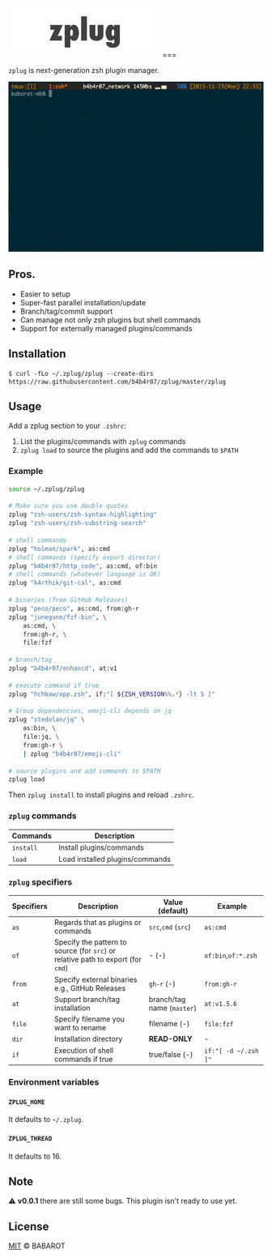 <img src="https://raw.githubusercontent.com/b4b4r07/screenshots/master/zplug/logo.png" height="100" alt="vim-plug">
===

`zplug` is next-generation zsh plugin manager.

![](https://raw.githubusercontent.com/b4b4r07/screenshots/master/zplug/demo.gif)

## Pros.

- Easier to setup
- Super-fast parallel installation/update
- Branch/tag/commit support
- Can manage not only zsh plugins but shell commands
- Support for externally managed plugins/commands

## Installation

```console
$ curl -fLo ~/.zplug/zplug --create-dirs https://raw.githubusercontent.com/b4b4r07/zplug/master/zplug
```

## Usage

Add a zplug section to your `.zshrc`:

1. List the plugins/commands with `zplug` commands
2. `zplug load` to source the plugins and add the commands to `$PATH`

### Example

```bash
source ~/.zplug/zplug

# Make sure you use double quotes
zplug "zsh-users/zsh-syntax-highlighting"
zplug "zsh-users/zsh-substring-search"

# shell commands
zplug "holman/spark", as:cmd
# shell commands (specify export director)
zplug "b4b4r07/http_code", as:cmd, of:bin
# shell commands (whatever language is OK)
zplug "k4rthik/git-cal", as:cmd

# binaries (from GitHub Releases)
zplug "peco/peco", as:cmd, from:gh-r
zplug "junegunn/fzf-bin", \
    as:cmd, \
    from:gh-r, \
    file:fzf
    
# branch/tag
zplug "b4b4r07/enhancd", at:v1

# execute command if true
zplug "hchbaw/opp.zsh", if:"[ ${ZSH_VERSION%%.*} -lt 5 ]"

# Group dependencies, emoji-cli depends on jq
zplug "stedolan/jq" \
    as:bin, \
    file:jq, \
    from:gh-r \
    | zplug "b4b4r07/emoji-cli"

# source plugins and add commands to $PATH
zplug load
```

Then `zplug install` to install plugins and reload `.zshrc`.

### `zplug` commands

| Commands | Description |
|----------|-------------|
| `install`  | Install plugins/commands |
| `load`     | Load installed plugins/commands |

### `zplug` specifiers

| Specifiers | Description | Value (default) | Example |
|------------|-------------|-----------------|---------|
| `as`       | Regards that as plugins or commands | `src`,`cmd` (`src`) | `as:cmd` |
| `of`       | Specify the pattern to source (for `src`) or relative path to export (for `cmd`) | - (-) | `of:bin`,`of:*.zsh` |
| `from`     | Specify external binaries e.g., GitHub Releases | `gh-r` (-) | `from:gh-r` |
| `at`       | Support branch/tag installation | branch/tag name (`master`) | `at:v1.5.6` |
| `file`     | Specify filename you want to rename | filename (-) | `file:fzf` |
| `dir`      | Installation directory | **READ-ONLY** | - 
| `if`       | Execution of shell commands if true | true/false (-) | `if:"[ -d ~/.zsh ]"` |

### Environment variables

#### `ZPLUG_HOME`

It defaults to `~/.zplug`.

#### `ZPLUG_THREAD`

It defaults to 16.

## Note

:warning: **v0.0.1** there are still some bugs. This plugin isn't ready to use yet.

## License

[MIT][license] © BABAROT

[license]: http://b4b4r07.mit-license.org